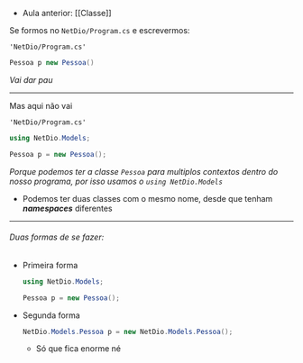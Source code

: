 - Aula anterior: [[Classe]]


Se formos no `NetDio/Program.cs` e escrevermos:

`'NetDio/Program.cs'`
```C#
Pessoa p new Pessoa()
```
*Vai dar pau*

---

Mas aqui não vai

`'NetDio/Program.cs'`
```C#
using NetDio.Models;

Pessoa p = new Pessoa();
```
*Porque podemos ter a classe `Pessoa` para multiplos contextos dentro do nosso programa, por isso usamos o  `using NetDio.Models`*

- Podemos ter duas classes com o mesmo nome, desde que tenham ***namespaces*** diferentes

---
###### Duas formas de se fazer:

- Primeira forma
	```C#
	using NetDio.Models;
	
	Pessoa p = new Pessoa();
	```

- Segunda forma
	```C#
	NetDio.Models.Pessoa p = new NetDio.Models.Pessoa();
	```
	- Só que fica enorme né